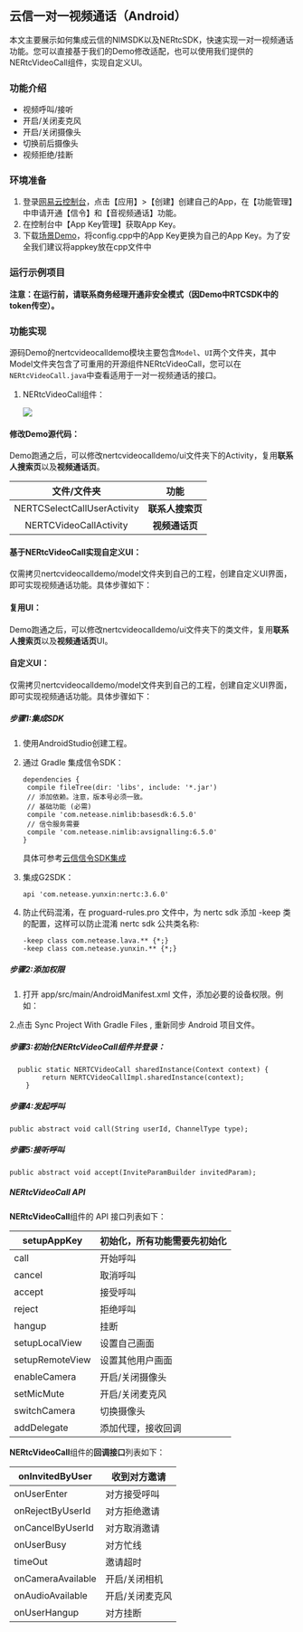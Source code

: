 ## 云信一对一视频通话（Android）本文主要展示如何集成云信的NIMSDK以及NERtcSDK，快速实现一对一视频通话功能。您可以直接基于我们的Demo修改适配，也可以使用我们提供的NERtcVideoCall组件，实现自定义UI。### 功能介绍- 视频呼叫/接听- 开启/关闭麦克风- 开启/关闭摄像头- 切换前后摄像头- 视频拒绝/挂断### 环境准备1. 登录[网易云控制台](https://app.yunxin.163.com/index?clueFrom=nim&from=nim#/)，点击【应用】>【创建】创建自己的App，在【功能管理】中申请开通【信令】和【音视频通话】功能。2. 在控制台中【App Key管理】获取App Key。3. 下载[场景Demo]()，将config.cpp中的App Key更换为自己的App Key。为了安全我们建议将appkey放在cpp文件中### 运行示例项目**注意：在运行前，请联系商务经理开通非安全模式（因Demo中RTCSDK中的token传空）。**### 功能实现源码Demo的nertcvideocalldemo模块主要包含`Model`、`UI`两个文件夹，其中Model文件夹包含了可重用的开源组件NERtcVideoCall，您可以在`NERtcVideoCall.java`中查看适用于一对一视频通话的接口。1. NERtcVideoCall组件：   ![](https://github.com/netease-im/NEVideoCall-1to1/blob/feature/feature_iOS/NLiteAVDemo-iOS-ObjC/Images/image-20200902204955182.png)#### 修改Demo源代码：Demo跑通之后，可以修改nertcvideocalldemo/ui文件夹下的Activity，复用**联系人搜索页**以及**视频通话页**。|         文件/文件夹         |                   功能                   || :-------------------------: | :--------------------------------------: || NERTCSelectCallUserActivity |             **联系人搜索页**             ||    NERTCVideoCallActivity   |              **视频通话页**              |#### 基于NERtcVideoCall实现自定义UI：仅需拷贝nertcvideocalldemo/model文件夹到自己的工程，创建自定义UI界面，即可实现视频通话功能。具体步骤如下：#### 复用UI：Demo跑通之后，可以修改nertcvideocalldemo/ui文件夹下的类文件，复用**联系人搜索页**以及**视频通话页**UI。#### 自定义UI：仅需拷贝nertcvideocalldemo/model文件夹到自己的工程，创建自定义UI界面，即可实现视频通话功能。具体步骤如下：##### 步骤1:集成SDK1. 使用AndroidStudio创建工程。2. 通过 Gradle 集成信令SDK：   ```   dependencies {    compile fileTree(dir: 'libs', include: '*.jar')    // 添加依赖。注意，版本号必须一致。    // 基础功能 (必需)    compile 'com.netease.nimlib:basesdk:6.5.0'    // 信令服务需要    compile 'com.netease.nimlib:avsignalling:6.5.0'   }   ```      具体可参考[云信信令SDK集成](https://dev.yunxin.163.com/docs/product/%E4%BF%A1%E4%BB%A4/SDK%E5%BC%80%E5%8F%91%E9%9B%86%E6%88%90/Android%E5%BC%80%E5%8F%91%E9%9B%86%E6%88%90/%E9%9B%86%E6%88%90%E6%96%B9%E5%BC%8F)3. 集成G2SDK：   ```   api 'com.netease.yunxin:nertc:3.6.0'   ```4. 防止代码混淆，在 proguard-rules.pro 文件中，为 nertc sdk 添加 -keep 类的配置，这样可以防止混淆 nertc sdk 公共类名称:   ```   -keep class com.netease.lava.** {*;}   -keep class com.netease.yunxin.** {*;}   ```##### 步骤2:添加权限1. 打开 app/src/main/AndroidManifest.xml 文件，添加必要的设备权限。例如：<uses-permission android:name="android.permission.INTERNET"/> <uses-permission android:name="android.permission.ACCESS_NETWORK_STATE"/> <uses-permission android:name="android.permission.ACCESS_WIFI_STATE"/> <uses-permission android:name="android.permission.CHANGE_WIFI_STATE"/> <uses-permission android:name="android.permission.WAKE_LOCK"/> <uses-permission android:name="android.permission.CAMERA"/> <uses-permission android:name="android.permission.RECORD_AUDIO"/> <uses-permission android:name="android.permission.MODIFY_AUDIO_SETTINGS"/> <uses-permission android:name="android.permission.BLUETOOTH"/> <uses-permission android:name="android.permission.WRITE_EXTERNAL_STORAGE"/> <uses-permission android:name="android.permission.BROADCAST_STICKY"/> <uses-permission android:name="android.permission.READ_PHONE_STATE"/> <uses-feature android:name="android.hardware.camera"/> <uses-feature android:name="android.hardware.camera.autofocus"/>2.点击 Sync Project With Gradle Files , 重新同步 Android 项目文件。##### 步骤3:初始化NERtcVideoCall组件并登录：```  public static NERTCVideoCall sharedInstance(Context context) {        return NERTCVideoCallImpl.sharedInstance(context);    }```##### 步骤4:发起呼叫```public abstract void call(String userId, ChannelType type);```##### 步骤5:接听呼叫```public abstract void accept(InviteParamBuilder invitedParam);```##### NERtcVideoCall API**NERtcVideoCall**组件的 API 接口列表如下：| setupAppKey      | 初始化，所有功能需要先初始化             || ---------------- | ---------------------------------------- || call             | 开始呼叫                                 || cancel           | 取消呼叫                                 || accept           | 接受呼叫                                 || reject           | 拒绝呼叫                                 || hangup           | 挂断                                     || setupLocalView   | 设置自己画面                             || setupRemoteView  | 设置其他用户画面                         || enableCamera     | 开启/关闭摄像头                          || setMicMute       | 开启/关闭麦克风                          || switchCamera     | 切换摄像头                               || addDelegate      | 添加代理，接收回调                       |**NERtcVideoCall**组件的**回调接口**列表如下：| onInvitedByUser   | 收到对方邀请    || ----------------- | --------------- || onUserEnter       | 对方接受呼叫    || onRejectByUserId  | 对方拒绝邀请    || onCancelByUserId  | 对方取消邀请    || onUserBusy        | 对方忙线        || timeOut           | 邀请超时        || onCameraAvailable | 开启/关闭相机   || onAudioAvailable  | 开启/关闭麦克风 || onUserHangup      | 对方挂断        |